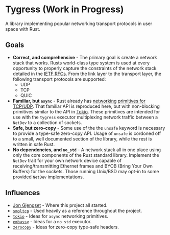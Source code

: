 # Tygress (Work in Progress)

A library implementing popular networking transport protocols in user space with Rust.

## Goals

- **Correct, and comprehensive** - The primary goal is create a network stack that works. Rusts
  world-class type system is used at every opportunity to properly capture the constraints of the
  network stack detailed in the [IETF RFCs][rfc]. From the link layer to the transport layer, the
  following transport protocols are supported:
    - UDP
    - TCP
    - QUIC
- **Familiar, but `async`** - Rust already has [networking primitives for TCP/UDP][net]. That
  familiar API is reproduced here, but with non-blocking primitives similar to the API in
  [Tokio][tokio]. These primitives are intended for use with the `tygress` executor multiplexing
  network traffic between a `NetDev` to a collection of sockets.
- **Safe, but zero-copy** - Some use of the the `unsafe` keyword is necessary to provide a type-safe
  zero-copy API. Usage of `unsafe` is cordoned off to a small, well documented section of the
  library, while the rest is written in safe Rust.
- **No dependencies, and `no_std`** - A network stack all in one place using only the core 
  components of the Rust standard library. Implement the `NetDev` trait for your own network device 
  capable of receiving/transmitting Ethernet frames and BYOB (Bring Your Own Buffers) for the 
  sockets. Those running Unix/BSD may opt-in to some provided `NetDev` implementations.

## Influences

- [Jon Gjengset][jon] - Where this project all started.
- [`smoltcp`][smoltcp] - Used heavily as a reference throughout the project.
- [`tokio`][tokio] - Ideas for `async` networking primitives.
- [`embassy`][embassy] - Ideas for a `no_std` executor.
- [`zerocopy`][zerocopy] - Ideas for zero-copy type-safe headers.

[rfc]: https://www.ietf.org/standards/rfcs
[net]: https://doc.rust-lang.org/std/net
[tokio]: https://docs.rs/tokio/latest/tokio/net
[jon]: https://www.youtube.com/watch?v=bzja9fQWzdA
[smoltcp]: https://docs.rs/smoltcp/latest/smoltcp
[embassy]: https://embassy.dev/embassy/dev/runtime.html
[zerocopy]: https://docs.rs/zerocopy/latest/zerocopy
